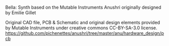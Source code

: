 Bella: Synth based on the Mutable Instruments Anushri originally designed by Emilie Gillet

Original CAD file, PCB & Schematic and original design elements provided by Mutable Instruments under creative commons CC-BY-SA-3.0 license.
https://github.com/pichenettes/anushri/tree/master/anu/hardware_design/pcb


